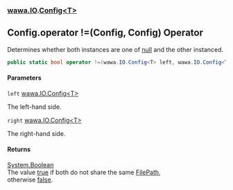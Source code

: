 ### [wawa.IO](wawa.IO.md 'wawa.IO').[Config&lt;T&gt;](Config{T}.md 'wawa.IO.Config<T>')

## Config<T>.operator !=(Config<T>, Config<T>) Operator

Determines whether both instances are one of [null](https://docs.microsoft.com/en-us/dotnet/csharp/language-reference/keywords/null 'https://docs.microsoft.com/en-us/dotnet/csharp/language-reference/keywords/null') and the other instanced.

```csharp
public static bool operator !=(wawa.IO.Config<T> left, wawa.IO.Config<T> right);
```
#### Parameters

<a name='wawa.IO.Config_T_.op_Inequality(wawa.IO.Config_T_,wawa.IO.Config_T_).left'></a>

`left` [wawa.IO.Config&lt;](Config{T}.md 'wawa.IO.Config<T>')[T](Config{T}.md#wawa.IO.Config_T_.T 'wawa.IO.Config<T>.T')[&gt;](Config{T}.md 'wawa.IO.Config<T>')

The left-hand side.

<a name='wawa.IO.Config_T_.op_Inequality(wawa.IO.Config_T_,wawa.IO.Config_T_).right'></a>

`right` [wawa.IO.Config&lt;](Config{T}.md 'wawa.IO.Config<T>')[T](Config{T}.md#wawa.IO.Config_T_.T 'wawa.IO.Config<T>.T')[&gt;](Config{T}.md 'wawa.IO.Config<T>')

The right-hand side.

#### Returns
[System.Boolean](https://docs.microsoft.com/en-us/dotnet/api/System.Boolean 'System.Boolean')  
The value [true](https://docs.microsoft.com/en-us/dotnet/csharp/language-reference/builtin-types/bool 'https://docs.microsoft.com/en-us/dotnet/csharp/language-reference/builtin-types/bool') if both do not share the same [FilePath](Config{T}.FilePath.md 'wawa.IO.Config<T>.FilePath'),  
otherwise [false](https://docs.microsoft.com/en-us/dotnet/csharp/language-reference/builtin-types/bool 'https://docs.microsoft.com/en-us/dotnet/csharp/language-reference/builtin-types/bool').